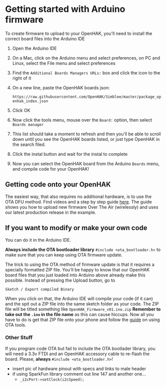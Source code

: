 

# Getting started with Arduino firmware

To create firmware to upload to your OpenHAK, you'll need to install the correct board files into the Arduino IDE

1. Open the Arduino IDE
2. On a Mac, click on the Arduino menu and select preferences, on PC and Linux, select the File menu and select preferences
3. Find the `Additional Boards Managers URLs:` box and click the icon to the right of it
4. On a new line, paste the OpenHAK boards json:

	`https://raw.githubusercontent.com/OpenHAK/Simblee/master/package_openhak_index.json`
5. Click OK
6. Now click the tools menu, mouse over the `Board:` option, then select `Boards manager`
7. This list should take a moment to refresh and then you'll be able to scroll down until you see the OpenHAK boards listed, or just type OpenHAK in the search filed.
8. Click the instal button and wait for the instal to complete
9. Now you can select the OpenHAK board from the Arduino `Boards` menu, and compile code for your OpenHAK!


## Getting code onto your OpenHAK
The easiest way, that also requires no additional hardware, is to use the OTA DFU method.
Find videos and a step by step guide [here](https://github.com/OpenHAK/Docs/blob/master/Update%20OpenHAK%20Firmware.md). The guide shows you how to upload new firmware Over The Air (wirelessly) and uses our latest production release in the example.

## If you want to modify or make your own code
You can do it in the Arduino IDE.

**Always include the OTA bootloader library** `#include <ota_bootloader.h>` to make sure that you can keep using OTA firmware update. 

The trick to using the OTA method of firmware update is that it requires a specially formatted ZIP file. You'll be happy to know that our OpenHAK board files that you just loaded into Arduino above already make this possible. Instead of pressing the Upload button, go to 

	Sketch / Export compiled Binary
	
When you click on that, the Arduino IDE will compile your code (if it can) and the spit out a ZIP file into the same sketch folder as your code. The ZIP file will be titled something like `OpenHAK_Firmware_v01.ino.zip` **Remember to take out the `.ino` in the file name** as this can cause hiccups. Now all you have to do is get that ZIP file onto your phone and follow the [guide](https://github.com/OpenHAK/Docs/blob/master/Update%20OpenHAK%20Firmware.md) on using OTA tools.	

### Other Stuff
If you program code OTA but fail to include the OTA bootlader library, you will need a 3.3v FTDI and an OpenHAK accessory cable to re-flash the board. Please, **always** `#include <ota_bootloader.h>`!

* insert pic of hardware pinout with specs and links to male header
* if using SparkFun library comment out line 147 and another one...
	* `_i2cPort->setClock(i2cSpeed);`


